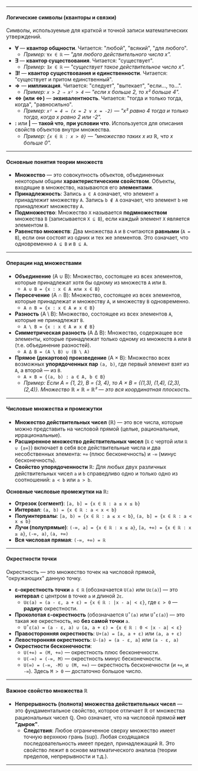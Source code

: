 
---
#### Логические символы (кванторы и связки)

Символы, используемые для краткой и точной записи математических утверждений.

*   **∀** — **квантор общности**. Читается: "любой", "всякий", "для любого".
    *   *Пример: `∀x ∈ ℝ` — "для любого действительного числа x".*
*   **∃** — **квантор существования**. Читается: "существует".
    *   *Пример: `∃x ∈ ℝ` — "существует такое действительное число x".*
*   **∃!** — **квантор существования и единственности**. Читается: "существует и притом единственный".
*   **⇒** — **импликация**. Читается: "следует", "вытекает", "если..., то...".
    *   *Пример: `x > 2 ⇒ x² > 4` — "если x больше 2, то x² больше 4".*
*   **⇔ (или <=>)** — **эквивалентность**. Читается: "тогда и только тогда, когда", "равносильно".
    *   *Пример: `x² = 4 ⇔ (x = 2 ∨ x = -2)` — "x² равно 4 тогда и только тогда, когда x равно 2 или -2".*
*   **:** или **|** — **такой что**, **при условии что**. Используется для описания свойств объектов внутри множества.
    *   *Пример: `{x ∈ ℝ : x > 0}` — "множество таких x из ℝ, что x больше 0".*

---

#### Основные понятия теории множеств

*   **Множество** — это совокупность объектов, объединенных некоторым общим **характеристическим свойством**. Объекты, входящие в множество, называются его **элементами**.
*   **Принадлежность**: Запись `a ∈ A` означает, что элемент `a` принадлежит множеству `A`. Запись `b ∉ A` означает, что элемент `b` не принадлежит множеству `A`.
*   **Подмножество**: Множество `X` называется **подмножеством** множества `B` (записывается `X ⊆ B`), если каждый элемент `X` является элементом `B`.
*   **Равенство множеств**: Два множества `A` и `B` считаются **равными** (`A = B`), если они состоят из одних и тех же элементов. Это означает, что одновременно `A ⊆ B` и `B ⊆ A`.

---

#### Операции над множествами

*   **Объединение** (A ∪ B): Множество, состоящее из всех элементов, которые принадлежат хотя бы одному из множеств `A` или `B`.
    *   `A ∪ B = {x : x ∈ A или x ∈ B}`
*   **Пересечение** (A ∩ B): Множество, состоящее из всех элементов, которые принадлежат и множеству `A`, и множеству `B` одновременно.
    *   `A ∩ B = {x : x ∈ A и x ∈ B}`
*   **Разность** (A \ B): Множество, состоящее из всех элементов `A`, которые не принадлежат `B`.
    *   `A \ B = {x : x ∈ A и x ∉ B}`
*   **Симметрическая разность** (A Δ B): Множество, содержащее все элементы, которые принадлежат только одному из множеств `A` или `B` (т.е. объединение разностей).
    *   `A Δ B = (A \ B) ∪ (B \ A)`
*   **Прямое (декартово) произведение** (A × B): Множество всех возможных **упорядоченных пар** `(a, b)`, где первый элемент взят из `A`, а второй — из `B`.
    *   `A × B = {(a, b) : a ∈ A, b ∈ B}`
    *   *Пример: Если A = {1, 2}, B = {3, 4}, то A × B = {(1,3), (1,4), (2,3), (2,4)}. Множество ℝ × ℝ = ℝ² — это вся координатная плоскость.*

---

#### Числовые множества и промежутки

*   **Множество действительных чисел** (ℝ) — это все числа, которые можно представить на числовой прямой (целые, рациональные, иррациональные).
*   **Расширенное множество действительных чисел** (`ℝ` с чертой или `ℝ ∪ {±∞}`) включает в себя все действительные числа и два несобственных элемента: `+∞` (плюс бесконечность) и `-∞` (минус бесконечность).
*   **Свойство упорядоченности ℝ**: Для любых двух различных действительных чисел `a` и `b` справедливо одно и только одно из соотношений: `a < b` или `a > b`.

**Основные числовые промежутки на ℝ:**
*   **Отрезок (сегмент)**: `[a, b] = {x ∈ ℝ : a ≤ x ≤ b}`
*   **Интервал**: `(a, b) = {x ∈ ℝ : a < x < b}`
*   **Полуинтервалы**: `[a, b) = {x ∈ ℝ : a ≤ x < b}`, `(a, b] = {x ∈ ℝ : a < x ≤ b}`
*   **Лучи (полупрямые)**: `(-∞, a] = {x ∈ ℝ : x ≤ a}`, `[a, +∞) = {x ∈ ℝ : x ≥ a}`, `(-∞, a)`, `(a, +∞)`
*   **Вся числовая прямая**: `(-∞, +∞) = ℝ`

---

#### Окрестности точки

Окрестность — это множество точек на числовой прямой, "окружающих" данную точку.

*   **ε-окрестность точки** `a ∈ ℝ` (обозначается `U(a)` или `Uε(a)`) — это **интервал** с центром в точке `a` и длиной `2ε`.
    *   `Uε(a) = (a - ε, a + ε) = {x ∈ ℝ : |x - a| < ε}`, где `ε > 0` — **радиус** окрестности.
*   **Проколотая ε-окрестность** (обозначается `U˚(a)` или `U˚ε(a)`) — это такая же окрестность, но **без самой точки** `a`.
    *   `U˚ε(a) = (a - ε, a) ∪ (a, a + ε) = {x ∈ ℝ : 0 < |x - a| < ε}`
*   **Правосторонняя окрестность**: `U+(a) = [a, a + ε)` или `(a, a + ε)`
*   **Левосторонняя окрестность**: `U-(a) = (a - ε, a]` или `(a - ε, a)`
*   **Окрестности бесконечности**:
    *   `U(+∞) = (M, +∞)` — окрестность плюс бесконечности.
    *   `U(-∞) = (-∞, M)` — окрестность минус бесконечности.
    *   `U(∞) = (-∞, -M) ∪ (M, +∞)` — окрестность бесконечности (и `+∞`, и `-∞`). Здесь `M > 0` — достаточно большое число.

---
#### Важное свойство множества ℝ

*   **Непрерывность (полнота) множества действительных чисел** — это фундаментальное свойство, которое отличает ℝ от множества рациональных чисел ℚ. Оно означает, что на числовой прямой **нет "дырок"**.
    *   **Следствия**: Любое ограниченное сверху множество имеет точную верхнюю грань (sup). Любая сходящаяся последовательность имеет предел, принадлежащий ℝ. Это свойство лежит в основе математического анализа (теории пределов, непрерывности и т.д.).

---
